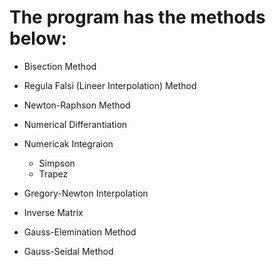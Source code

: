 # The program has the methods below:
+ Bisection Method
+ Regula Falsi (Lineer Interpolation) Method
+ Newton-Raphson Method
+ Numerical Differantiation
+ Numericak Integraion
  + Simpson
  + Trapez
+ Gregory-Newton Interpolation

+ Inverse Matrix
+ Gauss-Elemination Method 
+ Gauss-Seidal Method      
